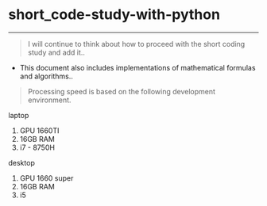 # short_code-study-with-python
---
> I will continue to think about how to proceed with the short coding study and add it..

- This document also includes implementations of mathematical formulas and algorithms..



> Processing speed is based on the following development environment.

laptop
1. GPU 1660TI
2. 16GB RAM
3. i7 - 8750H

desktop
1. GPU 1660 super
2. 16GB RAM
3. i5
